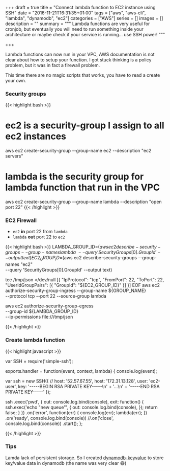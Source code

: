 +++
draft = true
title = "Connect lambda function to EC2 instance using SSH"
date = "2016-11-21T16:31:35+01:00"
tags = ["aws", "aws-cli", "lambda", "dynamodb", "ec2"]
categories = ["AWS"]
series = []
images = []
description = ""
summary = """
Lambda functions are very useful for cronjob, but eventually you will need to
run something inside your architecture or maybe check if your service is
running... use SSH power!
"""

+++

Lambda functions can now run in your VPC, AWS documentation is not clear
about how to setup your function. I got stuck thinking is a policy problem,
but it was in fact a firewall problem.

This time there are no magic scripts that works, you have to read a create
your own.

### Security groups

{{< highlight bash >}}
# ec2 is a security-group I assign to all ec2 instances
aws ec2 create-security-group --group-name ec2 --description "ec2 servers"
# lambda is the security group for lambda function that run in the VPC
aws ec2 create-security-group --group-name lambda --description "open port 22"
{{< /highlight >}}

### EC2 Firewall

* `ec2` **in** port 22 from `lambda`
* `lambda` **out** port 22 to `ec2`

{{< highlight bash >}}
LAMBDA_GROUP_ID=$(aws ec2 describe-security-groups --group-names lambda \
  --query 'SecurityGroups[0].GroupId' --output text)
EC2_GROUP_ID=$(aws ec2 describe-security-groups --group-names "ec2" \
  --query 'SecurityGroups[0].GroupId' --output text)

tee /tmp/json <<EOF >/dev/null
[{
  "IpProtocol": "tcp",
  "FromPort": 22,
  "ToPort": 22,
  "UserIdGroupPairs": [{
    "GroupId": "${EC2_GROUP_ID}"
  }]
}]
EOF
aws ec2 authorize-security-group-ingress --group-name ${GROUP_NAME} \
  --protocol tcp --port 22 --source-group lambda

aws ec2 authorize-security-group-egress \
  --group-id ${LAMBDA_GROUP_ID} \
  --ip-permissions file:///tmp/json

{{< /highlight >}}


### Create lambda function

{{< highlight javascript >}}

var SSH = require('simple-ssh');

exports.handler = function(event, context, lambda) {
  console.log(event);

  var ssh = new SSH({
      // host: '52.57.67.55',
        host: '172.31.13.128',
      user: 'ec2-user',
      key: '-----BEGIN RSA PRIVATE KEY-----\n' +
'...\n' +
'-----END RSA PRIVATE KEY-----'
  });

  ssh
  .exec('pwd', {
    out: console.log.bind(console),
    exit: function() {
        ssh.exec('echo "new queue"', {
          out: console.log.bind(console),
        });
        return false;
    }
  })
  .on('error', function(err) {
    console.log(err);
    lambda(err);
  })
  .on('ready', console.log.bind(console))
  //.on('close', console.log.bind(console))
  .start();
};


{{< /highlight >}}


### Tips

Lamda lack of persistent storage.
So I created [dynamodb-keyvalue](https://github.com/llafuente/dynamodb-keyvalue)
to store key/value data in dynamodb (the name was very clear :smile:)
